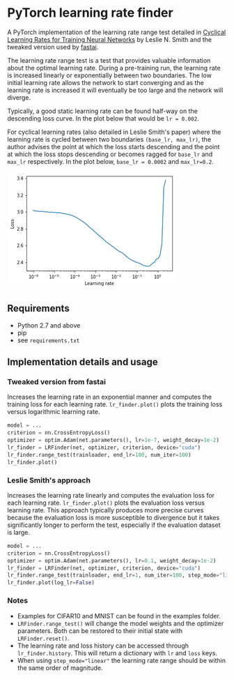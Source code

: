 # PyTorch learning rate finder

A PyTorch implementation of the learning rate range test detailed in [Cyclical Learning Rates for Training Neural Networks](https://arxiv.org/abs/1506.01186) by Leslie N. Smith and the tweaked version used by [fastai](https://github.com/fastai/fastai).

The learning rate range test is a test that provides valuable information about the optimal learning rate. During a pre-training run, the learning rate is increased linearly or exponentially between two boundaries. The low initial learning rate allows the network to start converging and as the learning rate is increased it will eventually be too large and the network will diverge.

Typically, a good static learning rate can be found half-way on the descending loss curve. In the plot below that would be `lr = 0.002`.

For cyclical learning rates (also detailed in Leslie Smith's paper) where the learning rate is cycled between two boundaries `(base_lr, max_lr)`, the author advises the point at which the loss starts descending and the point at which the loss stops descending or becomes ragged for `base_lr` and `max_lr` respectively.  In the plot below, `base_lr = 0.0002` and `max_lr=0.2`.

![Learning rate range test](images/lr_finder_cifar10.png)

## Requirements

- Python 2.7 and above
- pip
- see `requirements.txt`

## Implementation details and usage

### Tweaked version from fastai

Increases the learning rate in an exponential manner and computes the training loss for each learning rate. `lr_finder.plot()` plots the training loss versus logarithmic learning rate.

```python
model = ...
criterion = nn.CrossEntropyLoss()
optimizer = optim.Adam(net.parameters(), lr=1e-7, weight_decay=1e-2)
lr_finder = LRFinder(net, optimizer, criterion, device="cuda")
lr_finder.range_test(trainloader, end_lr=100, num_iter=100)
lr_finder.plot()
```

### Leslie Smith's approach

Increases the learning rate linearly and computes the evaluation loss for each learning rate. `lr_finder.plot()` plots the evaluation loss versus learning rate.
This approach typically produces more precise curves because the evaluation loss is more susceptible to divergence but it takes significantly longer to perform the test, especially if the evaluation dataset is large.

```python
model = ...
criterion = nn.CrossEntropyLoss()
optimizer = optim.Adam(net.parameters(), lr=0.1, weight_decay=1e-2)
lr_finder = LRFinder(net, optimizer, criterion, device="cuda")
lr_finder.range_test(trainloader, end_lr=1, num_iter=100, step_mode="linear")
lr_finder.plot(log_lr=False)
```

### Notes

- Examples for CIFAR10 and MNIST can be found in the examples folder.
- `LRFinder.range_test()` will change the model weights and the optimizer parameters. Both can be restored to their initial state with `LRFinder.reset()`.
- The learning rate and loss history can be accessed through `lr_finder.history`. This will return a dictionary with `lr` and `loss` keys.
- When using `step_mode="linear"` the learning rate range should be within the same order of magnitude.

